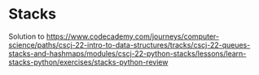 # Stacks

Solution to https://www.codecademy.com/journeys/computer-science/paths/cscj-22-intro-to-data-structures/tracks/cscj-22-queues-stacks-and-hashmaps/modules/cscj-22-python-stacks/lessons/learn-stacks-python/exercises/stacks-python-review
